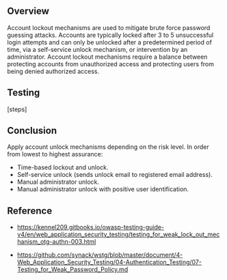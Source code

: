 ## Overview
Account lockout mechanisms are used to mitigate brute force password guessing attacks. Accounts are typically locked after 3 to 5 unsuccessful login attempts and can only be unlocked after a predetermined period of time, via a self-service unlock mechanism, or intervention by an administrator. Account lockout mechanisms require a balance between protecting accounts from unauthorized access and protecting users from being denied authorized access.

## Testing
[steps]

## Conclusion
Apply account unlock mechanisms depending on the risk level. In order from lowest to highest assurance:

- Time-based lockout and unlock.
- Self-service unlock (sends unlock email to registered email address).
- Manual administrator unlock.
- Manual administrator unlock with positive user identification.

## Reference
- https://kennel209.gitbooks.io/owasp-testing-guide-v4/en/web_application_security_testing/testing_for_weak_lock_out_mechanism_otg-authn-003.html

- https://github.com/synack/wstg/blob/master/document/4-Web_Application_Security_Testing/04-Authentication_Testing/07-Testing_for_Weak_Password_Policy.md
